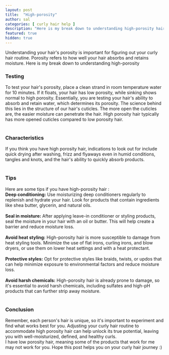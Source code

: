 ```yaml
---
layout: post
title:  "High-porosity"
author: sal
categories: [ curly hair help ]
description: "Here is my break down to understanding high-porosity hair"
featured: true
hidden: true
---
```

Understanding your hair's porosity is important for figuring out your curly hair routine. Porosity refers to how well your hair absorbs and retains moisture. Here is my break down to understanding high-porosity<br>
### Testing
To test your hair's porosity, place a clean strand in room temperature water for 10 minutes. If it floats, your hair has low porosity, while sinking shows normal to high porosity. Essentially, you are testing your hair's ability to absorb and retain water, which determines its porosity. The science behind this lies in the structure of our hair's cuticles. The more open the cuticles are, the easier moisture can penetrate the hair. High porosity hair typically has more opened cuticles compared to low porosity hair.<br><br>
### Characteristics
If you think you have high porosity hair, indications to look out for include quick drying after washing, frizz and flyaways even in humid conditions, tangles and knots, and the hair's ability to quickly absorb products.<br><br>
### Tips
Here are some tips if you have high-porosity hair :<br>
**Deep conditioning:** Use moisturizing deep conditioners regularly to replenish and hydrate your hair. Look for products that contain ingredients like shea butter, glycerin, and natural oils.<br><br>
**Seal in moisture:** After applying leave-in conditioner or styling products, seal the moisture in your hair with an oil or butter. This will help create a barrier and reduce moisture loss.<br><br>
**Avoid heat styling:** High-porosity hair is more susceptible to damage from heat styling tools. Minimize the use of flat irons, curling irons, and blow dryers, or use them on lower heat settings and with a heat protectant.<br><br>
**Protective styles:** Opt for protective styles like braids, twists, or updos that can help minimize exposure to environmental factors and reduce moisture loss.<br><br>
**Avoid harsh chemicals:** High-porosity hair is already prone to damage, so it's essential to avoid harsh chemicals, including sulfates and high-pH products that can further strip away moisture.<br><br>
### Conclusion
Remember, each person's hair is unique, so it's important to experiment and find what works best for you. Adjusting your curly hair routine to accommodate high porosity hair can help unlock its true potential, leaving you with well-moisturized, defined, and healthy curls.<br>
I have low porosity hair, meaning some of the products that work for me may not work for you. Hope this post helps you on your curly hair journey :)  

